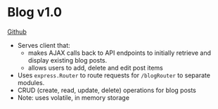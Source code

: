 # Blog v1.0

[Github](https://github.com/jtribulato/blog) 

* Serves client that:
    + makes AJAX calls back to API endpoints to initially retrieve and display existing blog posts.
    + allows users to add, delete and edit post items
* Uses `express.Router` to route requests for `/blogRouter` to separate modules.
* CRUD (create, read, update, delete) operations for blog posts
* Note: uses volatile, in memory storage 